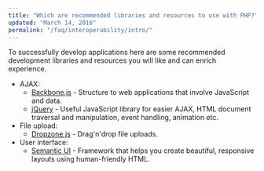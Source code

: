 ```yaml
---
title: "Which are recommended libraries and resources to use with PHP?"
updated: "March 14, 2016"
permalink: "/faq/interoperability/intro/"
---
```


To successfully develop applications here are some recommended development
libraries and resources you will like and can enrich experience.

* AJAX:
    * [Backbone.js](http://backbonejs.org/) - Structure to web applications that
      involve JavaScript and data.
    * [jQuery](http://jquery.com/) - Useful JavaScript library for easier AJAX,
      HTML document traversal and manipulation, event handling, animation etc.
* File upload:
    * [Dropzone.js](http://www.dropzonejs.com/) - Drag'n'drop file uploads.
* User interface:
    * [Semantic UI](http://semantic-ui.com/) - Framework that helps you create
    beautiful, responsive layouts using human-friendly HTML.
